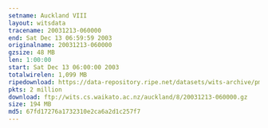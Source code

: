 ```yaml
---
setname: Auckland VIII
layout: witsdata
tracename: 20031213-060000
end: Sat Dec 13 06:59:59 2003
originalname: 20031213-060000
gzsize: 48 MB
len: 1:00:00
start: Sat Dec 13 06:00:00 2003
totalwirelen: 1,099 MB
ripedownload: https://data-repository.ripe.net/datasets/wits-archive/pma/long/auck/8//20031213-060000.gz
pkts: 2 million
download: ftp://wits.cs.waikato.ac.nz/auckland/8/20031213-060000.gz
size: 194 MB
md5: 67fd17276a1732310e2ca6a2d1c257f7
---
```

